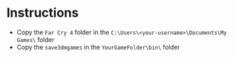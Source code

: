 # Instructions

- Copy the `Far Cry 4` folder in the `C:\Users\<your-username>\Documents\My Games\` folder
- Copy the `save3dmgames` in the `YourGameFolder\bin\` folder

